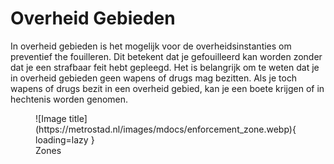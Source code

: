 # Overheid Gebieden
In overheid gebieden is het mogelijk voor de overheidsinstanties om preventief the fouilleren. Dit betekent dat je gefouilleerd kan worden zonder dat je een strafbaar feit hebt gepleegd. Het is belangrijk om te weten dat je in overheid gebieden geen wapens of drugs mag bezitten. Als je toch wapens of drugs bezit in een overheid gebied, kan je een boete krijgen of in hechtenis worden genomen.

<figure markdown="span">
  ![Image title](https://metrostad.nl/images/mdocs/enforcement_zone.webp){ loading=lazy }
  <figcaption>Zones</figcaption>
</figure>